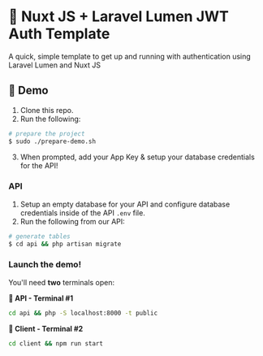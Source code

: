 # :key: Nuxt JS + Laravel Lumen JWT Auth Template

A quick, simple template to get up and running with authentication using Laravel Lumen and Nuxt JS

## :rocket: Demo

1. Clone this repo.
2. Run the following:

``` bash
# prepare the project
$ sudo ./prepare-demo.sh
```
3. When prompted, add your App Key & setup your database credentials for the API!

### API

1. Setup an empty database for your API and configure database credentials inside of the API `.env` file.
2. Run the following from our API:

``` bash
# generate tables
$ cd api && php artisan migrate
```

### Launch the demo!

You'll need **two** terminals open:

**:rocket: API - Terminal #1**

``` bash
cd api && php -S localhost:8000 -t public
```

**:rocket: Client - Terminal #2**

``` bash
cd client && npm run start
```
